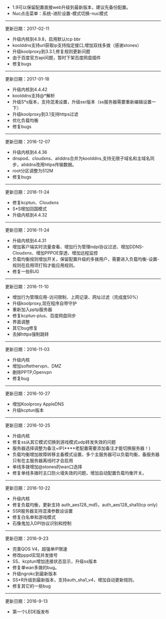 * 1.9可以保留配置直接web升级到最新版本，建议先备份配置。
* Nuc点击菜单：系统-进阶设置-模式切换-nuc模式
----------------------------------
更新日期：2017-02-11

* 升级内核到4.9.8，启用默认tcp bbr
* koolddns支持url获取ip支持指定接口,增加双线多拨（感谢stones）
* 升级koolproxy到3.3.1,修复规则更新问题
* 由于百度官方api问题，暂时下架百度网盘插件
* 修复bugs
----------------------------------
更新日期：2017-01-18

* 升级内核到4.4.42
* koolddns支持@*解析
* 升级S*s版本，支持混淆设置，升级ssr版本（ss服务器需要重新编辑设置一下）
* 升级koolproxy到3.1支持https过滤
* 优化负载均衡
* 修复bugs
----------------------------------
更新日期：2016-12-07

* 升级内核到4.4.36
* dnspod、cloudxns、aliddns合并为koolddns,支持无限子域名和主域名同步，aliddns改用https传输数据。
* root分区调整为512M
* 修复bugs
----------------------------------
更新日期：2016-11-24

* 修复kcptun、Cloudxns
* S*S增加回国模式
* 升级内核到4.4.32
----------------------------------
更新日期：2016-11-24

* 升级内核到4.4.31
* 增加客户端实时流量查看、增加行为管理ndpi协议过滤、增加DDNS-Cloudxns、增加PPPOE穿透、增加远程监控
* 负载均衡规则增加开关，保留配置升级的多拨用户，需要进入负载均衡-设置-规则在启用项打钩才能应用规则。
* 修复一些BUG
----------------------------------
更新日期：2016-11-10

* 增加行为管理应用-访问限制、上网记录、网址过滤（完成度50%）
* 升级koolproxy,现在程序自带守护
* 重新加入pptp服务器
* 修复kcptun-plus、百度网盘同步
* 界面调整
* 其它bug修复
* 去掉https强制跳转
----------------------------------
更新日期：2016-11-03

* 升级内核
* 增加softethervpn、DMZ
* 删除PPTP,Openvpn
* 修复bug
----------------------------------
更新日期：2016-10-27

* 增加Koolproxy AppleDNS
* 升级kcptun版本
----------------------------------
更新日期：2016-10-25

* 升级内核
* 修复ss从其它模式切换到游戏模式udp转发失效的问题
* 服务器选择调整为备注+IP(****老配置需要添加备注才能切换服务器！)
* 负载均衡增加故障转移主备模式设置，多个主服务器可以负载均衡，备服务器只有在主服务器离线时才会启用
* 单线多拨增加@stones的wan口选择
* 修复单线多拨时主口防火墙失效的问题，增加自动配置负载均衡开关。
----------------------------------
更新日期：2016-10-22

* 升级内核
* 修复负载均衡，更新支持 auth_aes128_md5，auth_aes128_sha1(tcp only)
* SSR服务器支持混淆参数设设置
* 修复白名单和游戏模式
* 石像鬼加入DPI协议识别和控制
----------------------------------
更新日期：2016-9-23

* 完善QOS V4，超强单IP限速
* 修改pppd实现并发拨号
* SS、kcptun增加连接状态显示，升级ss版本
* 修复单wan多拨的bug。
* 升级ngrokc到最新版本
* SS*R升级到最新版本，支持auth_sha1_v4，增加自动更新规则。
* 修复其它的一些bug
----------------------------------
更新日期：2016-9-13

* 第一个LEDE版发布
